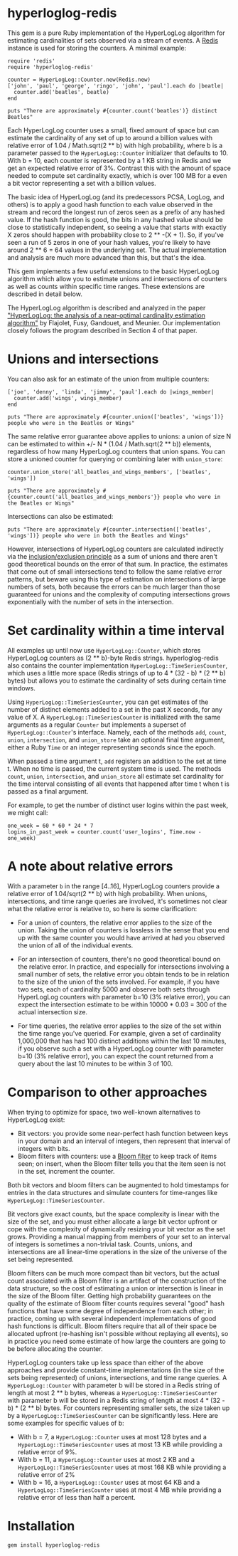hyperloglog-redis
=================

This gem is a pure Ruby implementation of the HyperLogLog algorithm for estimating 
cardinalities of sets observed via a stream of events. A [Redis](http://redis.io) 
instance is used for storing the counters. A minimal example:

    require 'redis'
    require 'hyperloglog-redis'

    counter = HyperLogLog::Counter.new(Redis.new)
    ['john', 'paul', 'george', 'ringo', 'john', 'paul'].each do |beatle|
      counter.add('beatles', beatle)
    end

    puts "There are approximately #{counter.count('beatles')} distinct Beatles"

Each HyperLogLog counter uses a small, fixed amount of space but can
estimate the cardinality of any set of up to around a billion values with
relative error of 1.04 / Math.sqrt(2 ** b) with high probability, where b is a 
parameter passed to the `HyperLogLog::Counter` initializer that defaults to 10. 
With b = 10, each counter is represented by a 1 KB string in Redis and we get 
an expected relative error of 3%. Contrast this with the amount of space needed 
to compute set cardinality exactly, which is over 100 MB for a even a bit vector 
representing a set with a billion values.

The basic idea of HyperLogLog (and its predecessors PCSA, LogLog, and others) is 
to apply a good hash function to each value observed in the stream and record the longest 
run of zeros seen as a prefix of any hashed value. If the hash 
function is good, the bits in any hashed value should be close to statistically independent, 
so seeing a value that starts with exactly X zeros should happen with probability close to
2 ** -(X + 1). So, if you've seen a run of 5 zeros in one of your hash values, 
you're likely to have around 2 ** 6 = 64 values in the underlying set. The actual 
implementation and analysis are much more advanced than this, but that's the idea.

This gem implements a few useful extensions to the basic HyperLogLog algorithm
which allow you to estimate unions and intersections of counters as well as
counts within specific time ranges. These extensions are described in detail below.

The HyperLogLog algorithm is described and analyzed in the paper 
["HyperLogLog: the analysis of a near-optimal cardinality estimation 
algorithm"](http://algo.inria.fr/flajolet/Publications/FlFuGaMe07.pdf) 
by Flajolet, Fusy, Gandouet, and Meunier. Our implementation closely 
follows the program described in Section 4 of that paper.

Unions and intersections
========================

You can also ask for an estimate of the union from multiple counters:

    ['joe', 'denny', 'linda', 'jimmy', 'paul'].each do |wings_member|
      counter.add('wings', wings_member)
    end

    puts "There are approximately #{counter.union(['beatles', 'wings'])} people who were in the Beatles or Wings"

The same relative error guarantee above applies to unions: a union of
size N can be estimated to within +/- N * (1.04 / Math.sqrt(2 ** b)) elements,
regardless of how many HyperLogLog counters that union spans. You can store 
a unioned counter for querying or combining later with `union_store`:

    counter.union_store('all_beatles_and_wings_members', ['beatles', 'wings'])
    
    puts "There are approximately #{counter.count('all_beatles_and_wings_members'}} people who were in the Beatles or Wings"

Intersections can also be estimated:

    puts "There are approximately #{counter.intersection(['beatles', 'wings'])} people who were in both the Beatles and Wings"

However, intersections of HyperLogLog counters are calculated indirectly via the
[inclusion/exclusion principle](http://en.wikipedia.org/wiki/Inclusion%E2%80%93exclusion_principle)
as a sum of unions and there aren't good theoretical bounds on the error of that sum. In
practice, the estimates that come out of small intersections tend to follow the
same relative error patterns, but beware using this type of estimation on intersections
of large numbers of sets, both because the errors can be much larger than those guaranteed
for unions and the complexity of computing intersections grows exponentially with 
the number of sets in the intersection.

Set cardinality within a time interval
======================================

All examples up until now use `HyperLogLog::Counter`, which stores HyperLogLog
counters as (2 ** b)-byte Redis strings. hyperloglog-redis also contains the counter implementation
`HyperLogLog::TimeSeriesCounter`, which uses a little more space (Redis strings of up to 
4 * (32 - b) * (2 ** b) bytes) but allows you to estimate the cardinality of sets during 
certain time windows.

Using `HyperLogLog::TimeSeriesCounter`, you can get estimates of the number of distinct
elements added to a set in the past X seconds, for any value of X. A `HyperLogLog::TimeSeriesCounter`
is initialized with the same arguments as a regular `Counter` but implements a
superset of `HyperLogLog::Counter`'s interface. Namely, each of the methods `add`,
`count`, `union`, `intersection`, and `union_store` take an optional final time argument,
either a Ruby `Time` or an integer representing seconds since the epoch. 

When passed a time argument t, `add` registers an addition to the set at time t. When no
time is passed, the current system time is used. The methods `count`, `union`,
`intersection`, and `union_store` all estimate set cardinality for the time interval 
consisting of all events that happened after time t when t is passed as a final argument.

For example, to get the number of distinct user logins within the
past week, we might call:

    one_week = 60 * 60 * 24 * 7
    logins_in_past_week = counter.count('user_logins', Time.now - one_week)

A note about relative errors
============================

With a parameter `b` in the range [4..16], HyperLogLog counters provide a relative
error of 1.04/sqrt(2 ** b) with high probability. When unions, intersections, and
time range queries are involved, it's sometimes not clear what the relative error
is relative to, so here is some clarification:

* For a union of counters, the relative error applies to the size of the union. Taking
the union of counters is lossless in the sense that you end up with the same counter
you would have arrived at had you observed the union of all of the individual events.

* For an intersection of counters, there's no good theoretical bound on the relative
error. In practice, and especially for intersections involving a small number of sets,
the relative error you obtain tends to be in relation to the size of the union of the
sets involved. For example, if you have two sets, each of cardinality 5000 and observe
both sets through HyperLogLog counters with parameter b=10 (3% relative error), you can
expect the intersection estimate to be within 10000 * 0.03 = 300 of the actual intersection
size.

* For time queries, the relative error applies to the size of the set within the time
range you've queried. For example, given a set of cardinality 1,000,000 that has had
100 distinct additions within the last 10 minutes, if you observe such a set with a
HyperLogLog counter with parameter b=10 (3% relative error), you can expect the count
returned from a query about the last 10 minutes to be within 3 of 100.

Comparison to other approaches
==============================

When trying to optimize for space, two well-known alternatives to HyperLogLog exist:

* Bit vectors: you provide some near-perfect hash function between keys in your domain
and an interval of integers, then represent that interval of integers with bits.
* Bloom filters with counters: use a [Bloom filter](http://en.wikipedia.org/wiki/Bloom_filter) 
to keep track of items seen; on insert, when the Bloom filter tells you that the item
seen is not in the set, increment the counter.

Both bit vectors and bloom filters can be augmented to hold timestamps for entries in the
data structures and simulate counters for time-ranges like `HyperLogLog::TimeSeriesCounter`.

Bit vectors give exact counts, but the space complexity is linear with the size of
the set, and you must either allocate a large bit vector upfront or cope with the complexity
of dynamically resizing your bit vector as the set grows. Providing a manual mapping from
members of your set to an interval of integers is sometimes a non-trivial task. Counts,
unions, and intersections are all linear-time operations in the size of the universe of
the set being represented.

Bloom filters can be much more compact than bit vectors, but the actual count associated
with a Bloom filter is an artifact of the construction of the data structure, so the cost
of estimating a union or intersection is linear in the size of the Bloom filter. Getting
high probability guarantees on the quality of the estimate of Bloom filter counts requires
several "good" hash functions that have some degree of independence from each other; in 
practice, coming up with several independent implementations of good hash functions is 
difficult. Bloom filters require that all of their space be allocated upfront (re-hashing
isn't possible without replaying all events), so in practice you need some estimate of
how large the counters are going to be before allocating the counter.

HyperLogLog counters take up less space than either of the above approaches and provide
constant-time implementations (in the size of the sets being represented) of unions,
intersections, and time range queries. A `HyperLogLog::Counter` with parameter b will
be stored in a Redis string of length at most 2 ** b bytes, whereas a `HyperLogLog::TimeSeriesCounter` with parameter
b will be stored in a Redis string of length at most 4 * (32 - b) * (2 ** b) bytes. For counters representing smaller sets,
the size taken up by a `HyperLogLog::TimeSeriesCounter` can be significantly less. Here
are some examples for specific values of b:

* With b = 7, a `HyperLogLog::Counter` uses at most 128 bytes and a `HyperLogLog::TimeSeriesCounter` uses at most 13 KB while providing a relative error of 9%.
* With b = 11, a `HyperLogLog::Counter` uses at most 2 KB and a `HyperLogLog::TimeSeriesCounter` uses at most 168 KB while providing a relative error of 2%
* With b = 16, a `HyperLogLog::Counter` uses at most 64 KB and a `HyperLogLog::TimeSeriesCounter` uses at most 4 MB while providing a relative error of less than half a percent.

Installation
============

    gem install hyperloglog-redis
